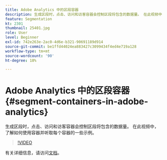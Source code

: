 ```yaml
---
title: Adobe Analytics 中的区段容器
description: 生成区段时，点击、访问和访客容器会控制区段将包含的数据量。 在此视频中，了解如何使用容器并听取每个容器的一些示例。
feature: Segmentation
kt: 2301
thumbnail: 25401.jpg
role: User
level: Beginner
exl-id: 742e263e-2ac0-4d6e-b321-90691189d914
source-git-commit: be1ffd44024ea883427c3099434f4ed4e719a128
workflow-type: tm+mt
source-wordcount: '90'
ht-degree: 18%

---
```


# Adobe Analytics 中的区段容器 {#segment-containers-in-adobe-analytics}

生成区段时，点击、访问和访客容器会控制区段将包含的数据量。 在此视频中，了解如何使用容器并听取每个容器的一些示例。

>[!VIDEO](https://video.tv.adobe.com/v/25401/?quality=12)

有关详细信息，请访问[文档](https://experienceleague.adobe.com/docs/analytics/components/segmentation/seg-overview.html?lang=en)。
